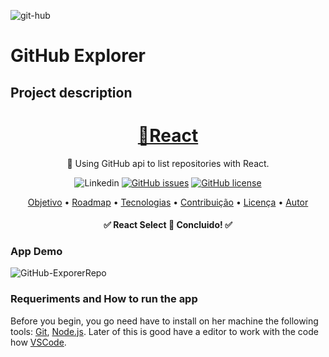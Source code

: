
 ![git-hub](https://user-images.githubusercontent.com/74741895/109846671-3042f880-7c2d-11eb-813e-3c6a0c957d57.png)

# GitHub Explorer

## Project description
<h1 align="center">
    <a href="https://pt-br.reactjs.org/">🔗React</a>
</h1>

<p align="center">🚀 Using GitHub api to list repositories with React.</p>

<p align="center"
<a href="https://www.linkedin.com/in/vinicius-dev-silva/"><img alt="Linkedin" src="https://img.shields.io/static/v1?label=Linkedin&message=Vinicius Silva&color=0A66C2&style=for-the-badge&logo=ghost"/></a>
<a href="https://github.com/viniciusfal/GitHub-explorerRepo/issues"><img alt="GitHub issues" src="https://img.shields.io/github/issues/viniciusfal/GitHub-explorerRepo?color=f7c138&style=for-the-badge&logo=ghost"></a>
<a href="https://github.com/viniciusfal/GitHub-explorerRepo"><img alt="GitHub license" src="https://img.shields.io/github/license/viniciusfal/GitHub-explorerRepo?color=8FBE15&style=for-the-badge&logo=ghost"></a>
</p>

<p align="center">
 <a href="#objetivo">Objetivo</a> •
 <a href="#roadmap">Roadmap</a> • 
 <a href="#tecnologias">Tecnologias</a> • 
 <a href="#contribuicao">Contribuição</a> • 
 <a href="#licenc-a">Licença</a> • 
 <a href="#autor">Autor</a>
</p>

<h4 align="center"> 
	 ✅ React Select 🚀 Concluido! ✅
</h4>

### App Demo
![GitHub-ExporerRepo](https://user-images.githubusercontent.com/74741895/109862876-b8ca9480-7c3f-11eb-86cf-f6ba886602ac.gif)

### Requeriments and How to run the app
Before you begin, you go need have to install on her machine the following tools: 
[Git](https://git-scm.com), [Node.js](https://nodejs.org/en/). 
Later of this is good have a editor to work with the code how [VSCode](https://code.visualstudio.com/).
